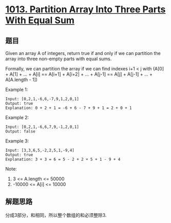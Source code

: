 # [1013. Partition Array Into Three Parts With Equal Sum](https://leetcode.com/problems/partition-array-into-three-parts-with-equal-sum/)

## 题目
Given an array A of integers, return true if and only if we can partition the array into three non-empty parts with equal sums.

Formally, we can partition the array if we can find indexes i+1 < j with (A[0] + A[1] + ... + A[i] == A[i+1] + A[i+2] + ... + A[j-1] == A[j] + A[j-1] + ... + A[A.length - 1])

 

Example 1:
```text
Input: [0,2,1,-6,6,-7,9,1,2,0,1]
Output: true
Explanation: 0 + 2 + 1 = -6 + 6 - 7 + 9 + 1 = 2 + 0 + 1
```

Example 2:
```text
Input: [0,2,1,-6,6,7,9,-1,2,0,1]
Output: false
```

Example 3:
```text
Input: [3,3,6,5,-2,2,5,1,-9,4]
Output: true
Explanation: 3 + 3 = 6 = 5 - 2 + 2 + 5 + 1 - 9 + 4
```
 

Note:

1.  3 <= A.length <= 50000
2.  -10000 <= A[i] <= 10000


## 解题思路
分成3部分，和相同，所以整个数组的和必须整除3.